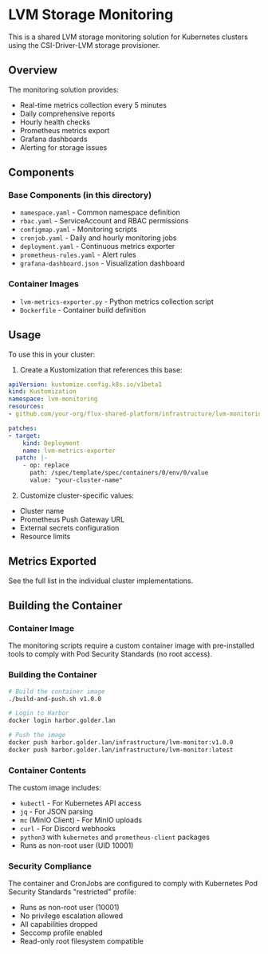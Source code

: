# LVM Storage Monitoring

This is a shared LVM storage monitoring solution for Kubernetes clusters using the CSI-Driver-LVM storage provisioner.

## Overview

The monitoring solution provides:
- Real-time metrics collection every 5 minutes
- Daily comprehensive reports
- Hourly health checks
- Prometheus metrics export
- Grafana dashboards
- Alerting for storage issues

## Components

### Base Components (in this directory)
- `namespace.yaml` - Common namespace definition
- `rbac.yaml` - ServiceAccount and RBAC permissions
- `configmap.yaml` - Monitoring scripts
- `cronjob.yaml` - Daily and hourly monitoring jobs
- `deployment.yaml` - Continuous metrics exporter
- `prometheus-rules.yaml` - Alert rules
- `grafana-dashboard.json` - Visualization dashboard

### Container Images
- `lvm-metrics-exporter.py` - Python metrics collection script
- `Dockerfile` - Container build definition

## Usage

To use this in your cluster:

1. Create a Kustomization that references this base:
```yaml
apiVersion: kustomize.config.k8s.io/v1beta1
kind: Kustomization
namespace: lvm-monitoring
resources:
- github.com/your-org/flux-shared-platform/infrastructure/lvm-monitoring?ref=main

patches:
- target:
    kind: Deployment
    name: lvm-metrics-exporter
  patch: |-
    - op: replace
      path: /spec/template/spec/containers/0/env/0/value
      value: "your-cluster-name"
```

2. Customize cluster-specific values:
- Cluster name
- Prometheus Push Gateway URL
- External secrets configuration
- Resource limits

## Metrics Exported

See the full list in the individual cluster implementations.

## Building the Container

### Container Image

The monitoring scripts require a custom container image with pre-installed tools to comply with Pod Security Standards (no root access).

### Building the Container

```bash
# Build the container image
./build-and-push.sh v1.0.0

# Login to Harbor
docker login harbor.golder.lan

# Push the image
docker push harbor.golder.lan/infrastructure/lvm-monitor:v1.0.0
docker push harbor.golder.lan/infrastructure/lvm-monitor:latest
```

### Container Contents

The custom image includes:
- `kubectl` - For Kubernetes API access
- `jq` - For JSON parsing
- `mc` (MinIO Client) - For MinIO uploads
- `curl` - For Discord webhooks
- `python3` with `kubernetes` and `prometheus-client` packages
- Runs as non-root user (UID 10001)

### Security Compliance

The container and CronJobs are configured to comply with Kubernetes Pod Security Standards "restricted" profile:
- Runs as non-root user (10001)
- No privilege escalation allowed
- All capabilities dropped
- Seccomp profile enabled
- Read-only root filesystem compatible
